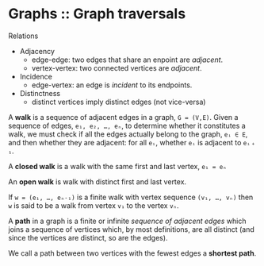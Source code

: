 # Graphs :: Graph traversals

Relations
- Adjacency
  - edge-edge: two edges that share an enpoint are *adjacent*.
  - vertex-vertex: two connected vertices are *adjacent*.
- Incidence
  - edge-vertex: an edge is *incident* to its endpoints.
- Distinctness
  - distinct vertices imply distinct edges (not vice-versa)


A **walk** is a sequence of adjacent edges in a graph, `G = (V,E)`. Given a sequence of edges, `e₁, e₂, …, eₙ`, to determine whether it constitutes a walk, we must check if all the edges actually belong to the graph, `eᵢ ∈ E`, and then whether they are adjacent: for all `eᵢ`, whether `eᵢ` is adjacent to `eᵢ﹢₁`.

A **closed walk** is a walk with the same first and last vertex, `e₁ = eₙ`


An **open walk** is walk with distinct first and last vertex.


If `w = (e₁, …, eₙ˗₁)` is a finite walk with vertex sequence `(v₁, …, vₙ)` then `w` is said to be a walk from vertex `v₁` to the vertex `vₙ`.


A **path** in a graph is a finite or infinite *sequence of adjacent edges* which joins a sequence of vertices which, by most definitions, are all distinct (and since the vertices are distinct, so are the edges).

We call a path between two vertices with the fewest edges a **shortest path**.
